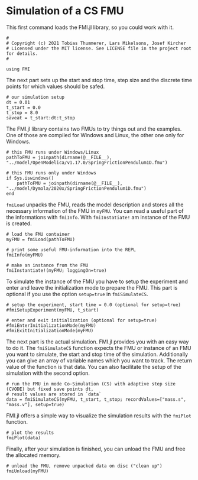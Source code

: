 # Simulation of a CS FMU

This first command loads the FMI.jl library, so you could work with it.

```
#
# Copyright (c) 2021 Tobias Thummerer, Lars Mikelsons, Josef Kircher
# Licensed under the MIT license. See LICENSE file in the project root for details.
#

using FMI
```

The next part sets up the start and stop time, step size and the discrete time points for which values should be safed.
```
# our simulation setup
dt = 0.01
t_start = 0.0
t_stop = 8.0
saveat = t_start:dt:t_stop
```
The FMI.jl library contains two FMUs to try things out and the examples. One of those are compiled for Windows and Linux, the other one only for Windows.
```
# this FMU runs under Windows/Linux
pathToFMU = joinpath(dirname(@__FILE__), "../model/OpenModelica/v1.17.0/SpringFrictionPendulum1D.fmu")

# this FMU runs only under Windows
if Sys.iswindows()
    pathToFMU = joinpath(dirname(@__FILE__), "../model/Dymola/2020x/SpringFrictionPendulum1D.fmu")
end
```
```fmiLoad``` unpacks the FMU, reads the model description and stores all the necessary information of the FMU in ```myFMU```. You can read a useful part of the informations with ```fmiInfo```. With ```fmiInstatiate!``` am instance of the FMU is created.
```
# load the FMU container
myFMU = fmiLoad(pathToFMU)

# print some useful FMU-information into the REPL
fmiInfo(myFMU)

# make an instance from the FMU
fmiInstantiate!(myFMU; loggingOn=true)
```
To simulate the instance of the FMU you have to setup the experiment and enter and leave the initialization mode to prepare the FMU. This part is optional if you use the option ```setup=true``` in ```fmiSimulateCS```.
```
# setup the experiment, start time = 0.0 (optional for setup=true)
#fmiSetupExperiment(myFMU, t_start)

# enter and exit initialization (optional for setup=true)
#fmiEnterInitializationMode(myFMU)
#fmiExitInitializationMode(myFMU)
```
The next part is the actual simulation. FMI.jl provides you with an easy way to do it. The ```fmiSimulateCS``` function expects the FMU or instance of an FMU you want to simulate, the start and stop time of the simulation. Additionally you can give an array of variable names which you want to track. The return value of the function is that data. You can also facilitate the setup of the simulation with the second option.
```
# run the FMU in mode Co-Simulation (CS) with adaptive step size (CVODE) but fixed save points dt,
# result values are stored in `data`
data = fmiSimulateCS(myFMU, t_start, t_stop; recordValues=["mass.s", "mass.v"], setup=true)
```
FMI.jl offers a simple way to visualize the simulation results with the ```fmiPlot``` function.
```
# plot the results
fmiPlot(data)
```
Finally, after your simulation is finished, you can unload the FMU and free the allocated memory.
```
# unload the FMU, remove unpacked data on disc ("clean up")
fmiUnload(myFMU)
```